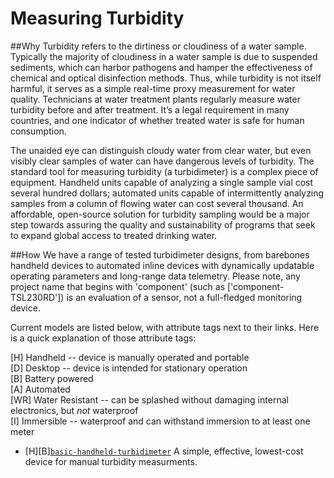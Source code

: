 # Measuring Turbidity

##Why
Turbidity refers to the dirtiness or cloudiness of a water sample. Typically the majority of cloudiness in a water sample is due to suspended sediments, which can harbor pathogens and hamper the effectiveness of chemical and optical disinfection methods. Thus, while turbidity is not itself harmful, it serves as a simple real-time proxy measurement for water quality. Technicians at water treatment plants regularly measure water turbidity before and after treatment. It’s a legal requirement in many countries, and one indicator of whether treated water is safe for human consumption.

The unaided eye can distinguish cloudy water from clear water, but even visibly clear samples of water can have dangerous levels of turbidity. The standard tool for measuring turbidity (a turbidimeter) is a complex piece of equipment. Handheld units capable of analyzing a single sample vial cost several hundred dollars; automated units capable of intermittently analyzing samples from a column of flowing water can cost several thousand. An affordable, open-source solution for turbidity sampling would be a major step towards assuring the quality and sustainability of programs that seek to expand global access to treated drinking water.

##How
We have a range of tested turbidimeter designs, from barebones handheld devices to automated inline devices with dynamically updatable operating parameters and long-range data telemetry. Please note, any project name that begins with 'component' (such as ['component-TSL230RD']) is an evaluation of a sensor, not a full-fledged monitoring device.

Current models are listed below, with attribute tags next to their links. Here is a quick explanation of those attribute tags:

[H] Handheld -- device is manually operated and portable  
[D] Desktop -- device is intended for stationary operation  
[B] Battery powered  
[A] Automated  
[WR] Water Resistant -- can be splashed without damaging internal electronics, but _not_ waterproof  
[I] Immersible -- waterproof and can withstand immersion to at least one meter  

* [H][B][`basic-handheld-turbidimeter`](devices/basic-handheld-turbidimeter/) A simple, effective, lowest-cost device for manual turbidity measurments.
